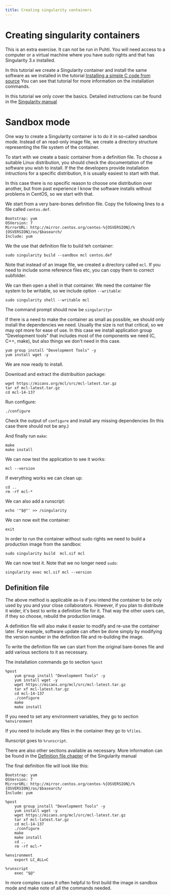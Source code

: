 ```yaml
---
title: Creating singularity containers
---
```


# Creating singularity containers

This is an extra exercise. It can not be run in Puhti. You will need  access
to a computer or a virtual machine where you have sudo rights and that has
Singularity 3.x installed.

In this tutorial we create a Singularity container and install the same software
as we installed in the tutorial 
[Installing a simple C code from source](..\installing\installing_hands-on_c.md)
You can see that tutorial for more information on the installation
commands.

In this tutorial we only cover the basics. Detailed instructions can be found
in the [Singularity manual](https://sylabs.io/guides/3.7/user-guide/.)

# Sandbox mode

One way to create a Singularity container is to do it in so-called sandbox
mode. Instead of an read-only image file, we create a directory structure
representing the file system of the container. 

To start with we create a basic container from a definition file. To choose
a suitable Linux distribution, you should check the documentation of the
software you wish to install. If the the developers provide installation 
intructions for a specific distribution, it is usually easiest to start with that.

In this case there is no specific reason to choose one distribution over another,
but from past experience I know the software installs without problems in CentOS,
so we start with that.

We start from a very bare-bones definition file. Copy the following lines to
a file called `centos.def`.
```text
Bootstrap: yum
OSVersion: 7
MirrorURL: http://mirror.centos.org/centos-%{OSVERSION}/%{OSVERSION}/os/$basearch/
Include: yum
```
We the use that definition file to build teh container:
```text
sudo singularity build --sandbox mcl centos.def
```
Note that instead of an image file, we created a directory called `mcl`. If
you need to include some reference files etc, you can copy them to correct subfolder.

We can then open a shell in that container. We need the container file system 
to be writable, so we include option `--writable`:
```text
sudo singularity shell --writable mcl
```
The command prompt should now be `singularity>`

If there is a need to make the container as small as possible, we should only
install the dependencies we need. Usually the size is not that critical, so we may
opt more for ease of use. In this case we install application group "Development 
tools" that includes most of the components we need (C, C++, make), but also
things we don't need in this case.

```text
yum group install "Development Tools" -y
yum install wget -y
```
We are now ready to install. 

Download and extract the distribuition package:
```text
wget https://micans.org/mcl/src/mcl-latest.tar.gz
tar xf mcl-latest.tar.gz
cd mcl-14-137
```
Run configure:
```text
./configure
```
Check the output of `configure` and install any missing dependencies
(In this case there should not be any.)

And finally run `make`:
```text
make
make install
```

We can now test the application to see it works:
```text
mcl --version
```
If everything works we can clean up:
```text
cd ..
rm -rf mcl-*
```
We can also add a runscript:
```text
echo '"$@"' >> /singularity
```
We can now exit the container:
```text
exit
```
In order to run the container without sudo rights we need to build
a production image from the sandbox:

```text
sudo singularity build  mcl.sif mcl
```
We can now test it. Note that we no longer need `sudo`:
```text
singularity exec mcl.sif mcl --version
```

## Definition file

The above method is applicable as-is if you intend the
container to be only used by you and your close collaborators.
However, if you plan to distribute it wider, it's best to write
a definition file for it. That way the other users can, if
they so choose, rebuild the production image.

A definition file will also make it easier to modify and re-use 
the container later. For example, software update can often be done
simply by modifying the version number in the definition file and
re-building the image.

To write the definition file we can start from the original 
bare-bones file and add various sections to it as necessary.

The installation commands go to section `%post`

```text
%post
    yum group install "Development Tools" -y
    yum install wget -y
    wget https://micans.org/mcl/src/mcl-latest.tar.gz
    tar xf mcl-latest.tar.gz
    cd mcl-14-137
    ./configure
    make
    make install
```
If you need to set any environment variables, they go to section `%environment`

If you need to include any files in the container they go to `%files`.

Runscript goes to `%runscript`.

There are also other sections available as necessary. More information can be found in the
[Definition file chapter](https://sylabs.io/guides/3.7/user-guide/definition_files.html#)
of the Singularity manual

The final definition file will look like this:
```text
Bootstrap: yum
OSVersion: 7
MirrorURL: http://mirror.centos.org/centos-%{OSVERSION}/%{OSVERSION}/os/$basearch/
Include: yum

%post
    yum group install "Development Tools" -y
    yum install wget -y
    wget https://micans.org/mcl/src/mcl-latest.tar.gz
    tar xf mcl-latest.tar.gz
    cd mcl-14-137
    ./configure
    make
    make install
    cd ..
    rm -rf mcl-*

%environment
    export LC_ALL=C

%runscript
    exec "$@"

```
In more complex cases it often helpful to first build the image in
sandbox mode and make note of all the commands needed.

